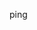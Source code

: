 <!--
A new scriv changelog fragment.

Uncomment the section that is right (remove the HTML comment wrapper).
-->
ping
<!--
### Contributers

- A bullet item for the Contributers category.

-->
<!--
### ENH

- A bullet item for the ENH category.

-->
<!--
### BUG

- A bullet item for the BUG category.

-->
<!--
### DOC

- A bullet item for the DOC category.

-->
<!--
### Deprecations

- A bullet item for the Deprecations category.

-->
<!--
### Discontinued

- A bullet item for the Discontinued category.

-->
